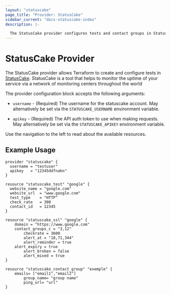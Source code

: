 ```yaml
---
layout: "statuscake"
page_title: "Provider: StatusCake"
sidebar_current: "docs-statuscake-index"
description: |-

  The StatusCake provider configures tests and contact groups in StatusCake.
---
```


# StatusCake Provider

The StatusCake provider allows Terraform to create and configure tests in [StatusCake](https://www.statuscake.com/). StatusCake is a tool that helps to
monitor the uptime of your service via a network of monitoring centers throughout the world

The provider configuration block accepts the following arguments:

* ``username`` - (Required) The username for the statuscake account. May alternatively be set via the
  ``STATUSCAKE_USERNAME`` environment variable.

* ``apikey`` - (Required) The API auth token to use when making requests. May alternatively
  be set via the ``STATUSCAKE_APIKEY`` environment variable.

Use the navigation to the left to read about the available resources.

## Example Usage

```hcl
provider "statuscake" {
  username = "testuser"
  apikey   = "12345ddfnakn"
}

resource "statuscake_test" "google" {
  website_name = "google.com"
  website_url  = "www.google.com"
  test_type    = "HTTP"
  check_rate   = 300
  contact_id   = 12345
}

resource "statuscake_ssl" "google" {
	domain = "https://www.google.com"
	contact_groups_c = "3,12"
        checkrate = 3600
        alert_at = "18,71,344"
        alert_reminder = true
	alert_expiry = true
        alert_broken = false
        alert_mixed = true
}

resource "statuscake_contact_group" "exemple" {
	emails= ["email1","email2"]
        group_name= "group name"
        ping_url= "url"
}

```
